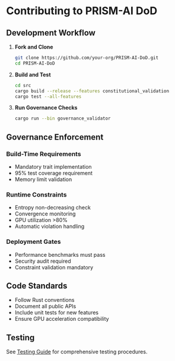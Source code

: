 # Contributing to PRISM-AI DoD

## Development Workflow

1. **Fork and Clone**
   ```bash
   git clone https://github.com/your-org/PRISM-AI-DoD.git
   cd PRISM-AI-DoD
   ```

2. **Build and Test**
   ```bash
   cd src
   cargo build --release --features constitutional_validation
   cargo test --all-features
   ```

3. **Run Governance Checks**
   ```bash
   cargo run --bin governance_validator
   ```

## Governance Enforcement

### Build-Time Requirements
- Mandatory trait implementation
- 95% test coverage requirement
- Memory limit validation

### Runtime Constraints
- Entropy non-decreasing check
- Convergence monitoring
- GPU utilization >80%
- Automatic violation handling

### Deployment Gates
- Performance benchmarks must pass
- Security audit required
- Constraint validation mandatory

## Code Standards

- Follow Rust conventions
- Document all public APIs
- Include unit tests for new features
- Ensure GPU acceleration compatibility

## Testing

See [Testing Guide](testing.md) for comprehensive testing procedures.
